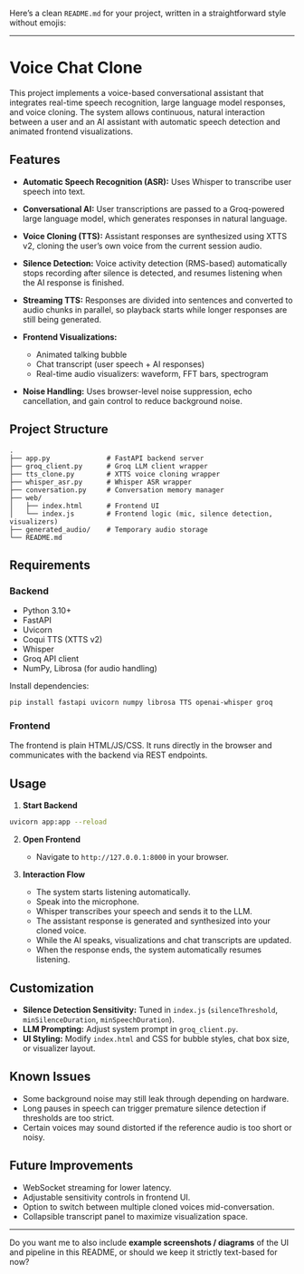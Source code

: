 Here’s a clean `README.md` for your project, written in a straightforward style without emojis:

---

# Voice Chat Clone

This project implements a voice-based conversational assistant that integrates real-time speech recognition, large language model responses, and voice cloning. The system allows continuous, natural interaction between a user and an AI assistant with automatic speech detection and animated frontend visualizations.

## Features

* **Automatic Speech Recognition (ASR):**
  Uses Whisper to transcribe user speech into text.

* **Conversational AI:**
  User transcriptions are passed to a Groq-powered large language model, which generates responses in natural language.

* **Voice Cloning (TTS):**
  Assistant responses are synthesized using XTTS v2, cloning the user’s own voice from the current session audio.

* **Silence Detection:**
  Voice activity detection (RMS-based) automatically stops recording after silence is detected, and resumes listening when the AI response is finished.

* **Streaming TTS:**
  Responses are divided into sentences and converted to audio chunks in parallel, so playback starts while longer responses are still being generated.

* **Frontend Visualizations:**

  * Animated talking bubble
  * Chat transcript (user speech + AI responses)
  * Real-time audio visualizers: waveform, FFT bars, spectrogram

* **Noise Handling:**
  Uses browser-level noise suppression, echo cancellation, and gain control to reduce background noise.

## Project Structure

```
.
├── app.py              # FastAPI backend server
├── groq_client.py      # Groq LLM client wrapper
├── tts_clone.py        # XTTS voice cloning wrapper
├── whisper_asr.py      # Whisper ASR wrapper
├── conversation.py     # Conversation memory manager
├── web/
│   ├── index.html      # Frontend UI
│   └── index.js        # Frontend logic (mic, silence detection, visualizers)
├── generated_audio/    # Temporary audio storage
└── README.md
```

## Requirements

### Backend

* Python 3.10+
* FastAPI
* Uvicorn
* Coqui TTS (XTTS v2)
* Whisper
* Groq API client
* NumPy, Librosa (for audio handling)

Install dependencies:

```bash
pip install fastapi uvicorn numpy librosa TTS openai-whisper groq
```

### Frontend

The frontend is plain HTML/JS/CSS. It runs directly in the browser and communicates with the backend via REST endpoints.

## Usage

1. **Start Backend**

```bash
uvicorn app:app --reload
```

2. **Open Frontend**

   * Navigate to `http://127.0.0.1:8000` in your browser.

3. **Interaction Flow**

   * The system starts listening automatically.
   * Speak into the microphone.
   * Whisper transcribes your speech and sends it to the LLM.
   * The assistant response is generated and synthesized into your cloned voice.
   * While the AI speaks, visualizations and chat transcripts are updated.
   * When the response ends, the system automatically resumes listening.

## Customization

* **Silence Detection Sensitivity:**
  Tuned in `index.js` (`silenceThreshold`, `minSilenceDuration`, `minSpeechDuration`).
* **LLM Prompting:**
  Adjust system prompt in `groq_client.py`.
* **UI Styling:**
  Modify `index.html` and CSS for bubble styles, chat box size, or visualizer layout.

## Known Issues

* Some background noise may still leak through depending on hardware.
* Long pauses in speech can trigger premature silence detection if thresholds are too strict.
* Certain voices may sound distorted if the reference audio is too short or noisy.

## Future Improvements

* WebSocket streaming for lower latency.
* Adjustable sensitivity controls in frontend UI.
* Option to switch between multiple cloned voices mid-conversation.
* Collapsible transcript panel to maximize visualization space.

---

Do you want me to also include **example screenshots / diagrams** of the UI and pipeline in this README, or should we keep it strictly text-based for now?
